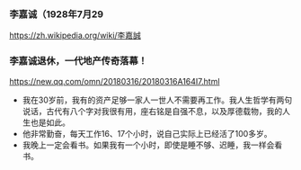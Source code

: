### 李嘉诚（1928年7月29
https://zh.wikipedia.org/wiki/李嘉誠
### 李嘉诚退休，一代地产传奇落幕！
https://new.qq.com/omn/20180316/20180316A164I7.html
- 我在30岁前，我有的资产足够一家人一世人不需要再工作。我人生哲学有两句说话，古代有八个字对我很有用，座右铭是自强不息，以及厚德载物，我的人生也是如此。
- 他非常勤奋，每天工作16、17个小时，说自己实际上已经活了100多岁。
- 我晚上一定会看书。如果我有一个小时，即使是睡不够、迟睡，我一样会看书。